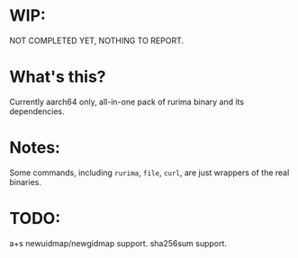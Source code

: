 # WIP:
NOT COMPLETED YET, NOTHING TO REPORT.      
# What's this?
Currently aarch64 only, all-in-one pack of rurima binary and its dependencies.        
# Notes:
Some commands, including `rurima`, `file`, `curl`, are just wrappers of the real binaries.              
# TODO:
a+s newuidmap/newgidmap support.
sha256sum support.